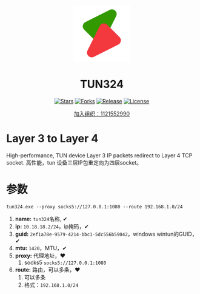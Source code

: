 <div align="center">
<p><img src="./readme/logo.png" height="150"></p> 

# TUN324

[![Stars](https://img.shields.io/github/stars/snltty/tun324?style=flat)](https://github.com/snltty/tun324)
[![Forks](https://img.shields.io/github/forks/snltty/tun324?style=flat)](https://github.com/snltty/tun324)
[![Release](https://img.shields.io/github/v/release/snltty/tun324?sort=semver)](https://github.com/snltty/tun324/releases)
[![License](https://img.shields.io/github/license/snltty/tun324)](https://mit-license.org/)

<a href="https://jq.qq.com/?_wv=1027&k=ucoIVfz4" target="_blank">加入组织：1121552990</a>

</div>

# Layer 3 to Layer 4
High-performance, TUN device  Layer 3 IP packets redirect  to  Layer 4 TCP socket. 高性能，tun 设备三层IP包重定向为四层socket。

# 参数

```
tun324.exe --proxy socks5://127.0.0.1:1080 --route 192.168.1.0/24
```

1. **name:** `tun324`名称, ✔
2. **ip:** `10.18.18.2/24`，ip掩码，✔
3. **guid:** `2ef1a78e-9579-4214-bbc1-5dc556b59042`，windows wintun的GUID，✔
4. **mtu:** `1420`，MTU，✔
5. **proxy:** 代理地址，♥
    1. socks5 `socks5://127.0.0.1:1080`
6. **route:** 路由，可以多条，♥
    1. 可以多条
    2. 格式：`192.168.1.0/24`
